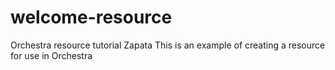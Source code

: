 # welcome-resource
Orchestra resource tutorial Zapata
This is an example of creating a resource for use in Orchestra
